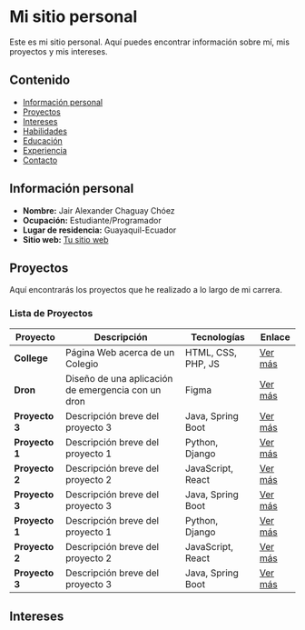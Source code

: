 # Mi sitio personal
Este es mi sitio personal. Aquí puedes encontrar información sobre mí, mis
proyectos y mis intereses.
## Contenido
* [Información personal](#información-personal)
* [Proyectos](#proyectos)
* [Intereses](#intereses)
* [Habilidades](#habilidades)
* [Educación](#educación)
* [Experiencia](#experiencia)
* [Contacto](#contacto)
## Información personal
* **Nombre:** Jair Alexander Chaguay Chóez
* **Ocupación:** Estudiante/Programador
* **Lugar de residencia:** Guayaquil-Ecuador
* **Sitio web:** [Tu sitio web](https://jair-chaguay.github.io/curriculum/)
## Proyectos
Aquí encontrarás los proyectos que he realizado a lo largo de mi carrera.
### Lista de Proyectos

| Proyecto          | Descripción                                                    | Tecnologías           | Enlace                           |
|-------------------|----------------------------------------------------------------|-----------------------|----------------------------------|
| **College**       | Página Web acerca de un Colegio                                | HTML, CSS, PHP, JS    | [Ver más](https://colegiofiscalsimonbolivar-simulators.netlify.app/) |
| **Dron**          | Diseño de una aplicación de emergencia con un dron             | Figma                 | [Ver más](https://www.figma.com/proto/453F1IG0e1xKUBE0k8g5DY/Dron?node-id=7-8&scaling=scale-down&page-id=0%3A1&starting-point-node-id=19%3A2) |
| **Proyecto 3**    | Descripción breve del proyecto 3                               | Java, Spring Boot     | [Ver más](https://github.com/tu-usuario/proyecto3) |
| **Proyecto 1**    | Descripción breve del proyecto 1                               | Python, Django        | [Ver más](https://github.com/tu-usuario/proyecto1) |
| **Proyecto 2**    | Descripción breve del proyecto 2                               | JavaScript, React     | [Ver más](https://github.com/tu-usuario/proyecto2) |
| **Proyecto 3**    | Descripción breve del proyecto 3                               | Java, Spring Boot     | [Ver más](https://github.com/tu-usuario/proyecto3) |
| **Proyecto 1**    | Descripción breve del proyecto 1                               | Python, Django        | [Ver más](https://github.com/tu-usuario/proyecto1) |
| **Proyecto 2**    | Descripción breve del proyecto 2                               | JavaScript, React     | [Ver más](https://github.com/tu-usuario/proyecto2) |
| **Proyecto 3**    | Descripción breve del proyecto 3                               | Java, Spring Boot     | [Ver más](https://github.com/tu-usuario/proyecto3) |

## Intereses
